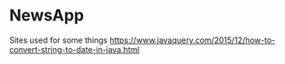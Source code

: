 # NewsApp

Sites used for some things
https://www.javaquery.com/2015/12/how-to-convert-string-to-date-in-java.html

